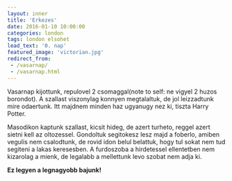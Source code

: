 ```yaml
---
layout: inner
title: 'Erkezes'
date: 2016-01-10 10:00:00
categories: london
tags: london elsohet
lead_text: '0. nap'
featured_image: 'victorian.jpg'
redirect_from:
 - /vasarnap/
 - /vasarnap.html
---
```


Vasarnap kijottunk, repulovel 2 csomaggal(note to self: ne vigyel 2 huzos borondot). A szallast viszonylag konnyen megtalaltuk, de jol leizzadtunk mire odaertunk. Itt majdnem minden haz ugyanugy nez ki, tiszta Harry Potter.

Masodikon kaptunk szallast, kicsit hideg, de azert turheto, reggel azert sietni kell az oltozessel. Gondoltuk segitokesz lesz majd a foberlo, amiben vegulis nem csalodtunk, de rovid idon belul belattuk, hogy tul sokat nem tud segiteni a lakas keresesben.
A furdoszoba a hirdetessel ellentetben nem kizarolag a mienk, de legalabb a mellettunk levo szobat nem adja ki. 

<b>Ez legyen a legnagyobb bajunk!</b>
